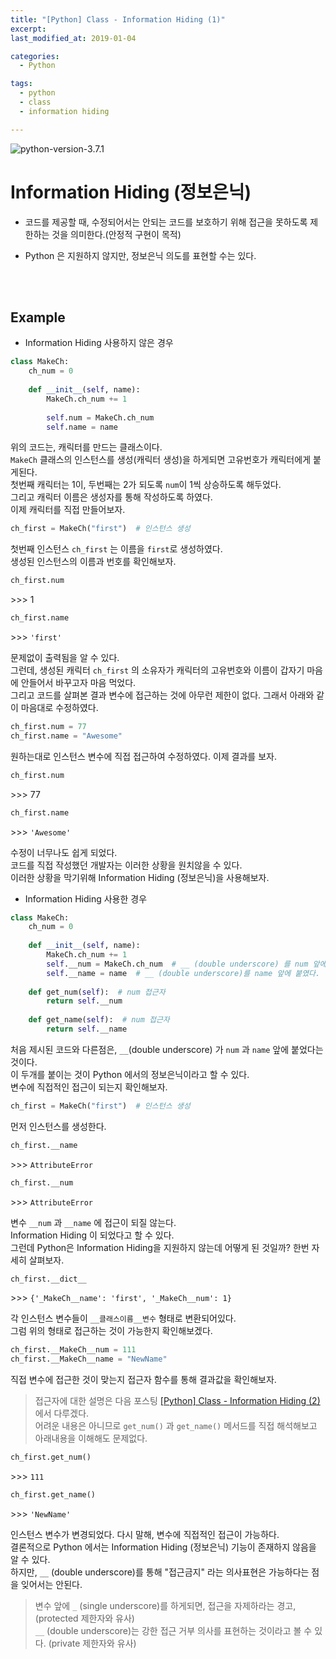 ```yaml
---
title: "[Python] Class - Information Hiding (1)"
excerpt: 
last_modified_at: 2019-01-04

categories:
  - Python

tags:
  - python
  - class
  - information hiding

---
```


![python-version-3.7.1](https://img.shields.io/badge/python-v3.7.1-blue.svg)

# Information Hiding (정보은닉)

- 코드를 제공할 때, 수정되어서는 안되는 코드를 보호하기 위해 접근을 못하도록 제한하는 것을 의미한다.(안정적 구현이 목적)  

- Python 은 지원하지 않지만, 정보은닉 의도를 표현할 수는 있다.  

<br><br>

## Example

- Information Hiding 사용하지 않은 경우

```python
class MakeCh:
    ch_num = 0
    
    def __init__(self, name):
        MakeCh.ch_num += 1
        
        self.num = MakeCh.ch_num
        self.name = name
```

위의 코드는, 캐릭터를 만드는 클래스이다.  
`MakeCh` 클래스의 인스턴스를 생성(캐릭터 생성)을 하게되면 고유번호가 캐릭터에게 붙게된다.  
첫번째 캐릭터는 1이, 두번째는 2가 되도록 `num`이 1씩 상승하도록 해두었다.  
그리고 캐릭터 이름은 생성자를 통해 작성하도록 하였다.  
이제 캐릭터를 직접 만들어보자.  

```python
ch_first = MakeCh("first")  # 인스턴스 생성
```
첫번째 인스턴스 `ch_first` 는 이름을 `first`로 생성하였다.  
생성된 인스턴스의 이름과 번호를 확인해보자.

```python
ch_first.num
```
\>\>\> 1  

```python
ch_first.name
```
\>\>\> `'first'`  

문제없이 출력됨을 알 수 있다.  
그런데, 생성된 캐릭터 `ch_first` 의 소유자가 캐릭터의 고유번호와 이름이 갑자기 마음에 안들어서 바꾸고자 마음 먹었다.  
그리고 코드를 살펴본 결과 변수에 접근하는 것에 아무런 제한이 없다. 그래서 아래와 같이 마음대로 수정하였다.  

```python
ch_first.num = 77
ch_first.name = "Awesome"
```

원하는대로 인스턴스 변수에 직접 접근하여 수정하였다. 이제 결과를 보자.

```python
ch_first.num
```
\>\>\> 77  

```python
ch_first.name
```
\>\>\> `'Awesome'`  

수정이 너무나도 쉽게 되었다.  
코드를 직접 작성했던 개발자는 이러한 상황을 원치않을 수 있다.  
이러한 상황을 막기위해 Information Hiding (정보은닉)을 사용해보자.  

- Information Hiding 사용한 경우

```python
class MakeCh:
    ch_num = 0
    
    def __init__(self, name):
        MakeCh.ch_num += 1
        self.__num = MakeCh.ch_num  # __ (double underscore) 를 num 앞에 붙였다.
        self.__name = name  # __ (double underscore)를 name 앞에 붙였다.
        
    def get_num(self):  # num 접근자
        return self.__num
        
    def get_name(self):  # num 접근자
        return self.__name
```

처음 제시된 코드와 다른점은, `__`(double underscore) 가 `num` 과 `name` 앞에 붙었다는 것이다.  
이 두개를 붙이는 것이 Python 에서의 정보은닉이라고 할 수 있다.  
변수에 직접적인 접근이 되는지 확인해보자.  

```python
ch_first = MakeCh("first")  # 인스턴스 생성
```

먼저 인스턴스를 생성한다.

```python
ch_first.__name
```
\>\>\> `AttributeError`  

```python
ch_first.__num
```
\>\>\> `AttributeError`  

변수 `__num` 과 `__name` 에 접근이 되질 않는다.  
Information Hiding 이 되었다고 할 수 있다.  
그런데 Python은 Information Hiding을 지원하지 않는데 어떻게 된 것일까? 한번 자세히 살펴보자.

```python
ch_first.__dict__
```
\>\>\> ```{'_MakeCh__name': 'first', '_MakeCh__num': 1}```  

각 인스턴스 변수들이 `__클래스이름__변수` 형태로 변환되어있다.  
그럼 위의 형태로 접근하는 것이 가능한지 확인해보겠다.  

```python
ch_first.__MakeCh__num = 111
ch_first.__MakeCh__name = "NewName"
```

직접 변수에 접근한 것이 맞는지 접근자 함수를 통해 결과값을 확인해보자.  

> 접근자에 대한 설명은 다음 포스팅 [[Python] Class - Information Hiding (2)](https://devbruce.github.io/python/py-31-class_information+hiding2/) 에서 다루겠다.  
어려운 내용은 아니므로 `get_num()` 과 `get_name()` 메서드를 직접 해석해보고 아래내용을 이해해도 문제없다.

```python
ch_first.get_num()
```
\>\>\> `111`  

```python
ch_first.get_name()
```
\>\>\> `'NewName'`  

인스턴스 변수가 변경되었다. 다시 말해, 변수에 직접적인 접근이 가능하다.  
결론적으로 Python 에서는 Information Hiding (정보은닉) 기능이 존재하지 않음을 알 수 있다.  
하지만, `__` (double underscore)를 통해 "접근금지" 라는 의사표현은 가능하다는 점을 잊어서는 안된다.  

> 변수 앞에 `_` (single underscore)를 하게되면, 접근을 자제하라는 경고, (protected 제한자와 유사)  
> `__` (double underscore)는 강한 접근 거부 의사를 표현하는 것이라고 볼 수 있다. (private 제한자와 유사)
